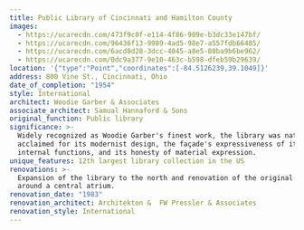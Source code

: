 ```yaml
---
title: Public Library of Cincinnati and Hamilton County
images:
  - https://ucarecdn.com/473f9c0f-e114-4f86-909e-b3dc33e147bf/
  - https://ucarecdn.com/96436f13-9989-4ad5-98e7-a557fdb66485/
  - https://ucarecdn.com/6acd8d28-3dcc-4045-a8e5-80ba9b6be962/
  - https://ucarecdn.com/0dc9a377-9e10-463c-b598-dfeb59b29639/
location: '{"type":"Point","coordinates":[-84.5126239,39.1049]}'
address: 800 Vine St., Cincinnati, Ohio
date_of_completion: "1954"
style: International
architect: Woodie Garber & Associates
associate_architect: Samual Hannaford & Sons
original_function: Public library
significance: >-
  Widely recognized as Woodie Garber's finest work, the library was nationally
  acclaimed for its modernist design, the façade's expressiveness of its
  internal functions, and its honesty of material expression.
unique_features: 12th largest library collection in the US
renovations: >-
  Expansion of the library to the north and renovation of the original building
  around a central atrium.
renovation_date: "1983"
renovation_architect: Architekton &  FW Pressler & Associates
renovation_style: International
---
```

